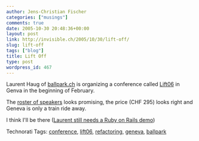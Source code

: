 ```yaml
---
author: Jens-Christian Fischer
categories: ["musings"]
comments: true
date: 2005-10-30 20:48:36+00:00
layout: post
link: http://invisible.ch/2005/10/30/lift-off/
slug: lift-off
tags: ["blog"]
title: Lift Off
type: post
wordpress_id: 467
---
```



Laurent Haug of [ballpark.ch](http://www.ballpark.ch/blog/) is organizing a conference called [Lift06](http://www.lift06.org/) in Genva in the beginning of February. 



The [roster of speakers](http://www.lift06.org/doku.php/people:speakers) looks promising, the price (CHF 295) looks right and Geneva is only a train ride away.



I think I'll be there ([Laurent still needs a Ruby on Rails demo](http://www.ballpark.ch/blog/english/32/european-internet-project))





Technorati Tags: [conference](http://technorati.com/tag/conference), [lift06](http://technorati.com/tag/lift06), [refactoring](http://technorati.com/tag/refactoring), [geneva](http://technorati.com/tag/geneva), [ballpark](http://technorati.com/tag/ballpark)
